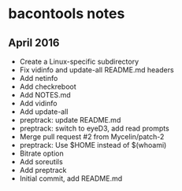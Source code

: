 bacontools notes
================

April 2016
----------
+ Create a Linux-specific subdirectory
+ Fix vidinfo and update-all README.md headers
+ Add netinfo
+ Add checkreboot
+ Add NOTES.md
+ Add vidinfo
+ Add update-all
+ preptrack: update README.md
+ preptrack: switch to eyeD3, add read prompts
+ Merge pull request #2 from Mycelin/patch-2
+ preptrack: Use $HOME instead of $(whoami)
+ Bitrate option
+ Add soreutils
+ Add preptrack
+ Initial commit, add README.md
